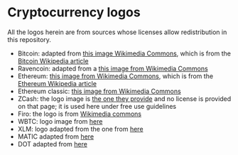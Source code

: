 Cryptocurrency logos
====================

All the logos herein are from sources whose licenses allow redistribution in this repository.

- Bitcoin: adapted from [this image Wikimedia Commons](https://commons.wikimedia.org/wiki/File:Bitcoin_logo.svg), which is from the [Bitcoin Wikipedia article](https://en.wikipedia.org/wiki/Bitcoin)
- Ravencoin: adapted from a [this image from Wikimedia Commons](https://commons.wikimedia.org/wiki/File:Ravencoin-logo.png)
- Ethereum: [this image from Wikimedia Commons](https://commons.wikimedia.org/wiki/File:Ethereum_logo_translucent.svg), which is from the [Ethereum Wikipedia article](https://en.wikipedia.org/wiki/Ethereum)
- Ethereum classic: [this image from Wikimedia Commons](https://commons.wikimedia.org/wiki/File:Ethereum_Classic_Logo.svg)
- ZCash: the logo image is [the one they provide](https://cryptologos.cc/zcash) and no license is provided on that page; it is used here under free use guidelines
- Firo: the logo is from [Wikimedia commons](https://commons.wikimedia.org/wiki/File:Firo-logo.svg)
- WBTC: logo image from [here](https://cryptologos.cc/wrapped-bitcoin)
- XLM: logo adapted from the one from [here](https://cryptologos.cc/stellar)
- MATIC adapted from [here](https://cryptologos.cc/logos/polygon-matic-logo.svg?v=022)
- DOT adapted from [here](https://cryptologos.cc/polkadot-new)
